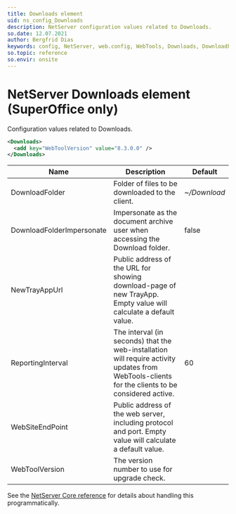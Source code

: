 ```yaml
---
title: Downloads element
uid: ns_config_Downloads
description: NetServer configuration values related to Downloads.
so.date: 12.07.2021
author: Bergfrid Dias
keywords: config, NetServer, web.config, WebTools, Downloads, DownloadFolder, NewTrayAppUrl, ReportingInterval, WebSiteEndPoint, WebToolVersion
so.topic: reference
so.envir: onsite
---
```


# NetServer Downloads element (SuperOffice only)

Configuration values related to Downloads.

```XML
<Downloads>
  <add key="WebToolVersion" value="8.3.0.0" />
</Downloads>
```

| Name | Description | Default |
|---|---|---|
| DownloadFolder | Folder of files to be downloaded to the client. | *~/Download* |
| DownloadFolderImpersonate | Impersonate as the document archive user when accessing the Download folder. | false |
| NewTrayAppUrl | Public address of the URL for showing download-page of new TrayApp. Empty value will calculate a default value. | |
| ReportingInterval | The interval (in seconds) that the web-installation will require activity updates from WebTools-clients for the clients to be considered active. | 60 |
| WebSiteEndPoint | Public address of the web server, including protocol and port. Empty value will calculate a default value. | |
| WebToolVersion | The version number to use for upgrade check. | |

See the [NetServer Core reference][1] for details about handling this programmatically.

<!-- Referenced links -->
[1]: <xref:SuperOffice.Configuration.ConfigFile.Downloads>
